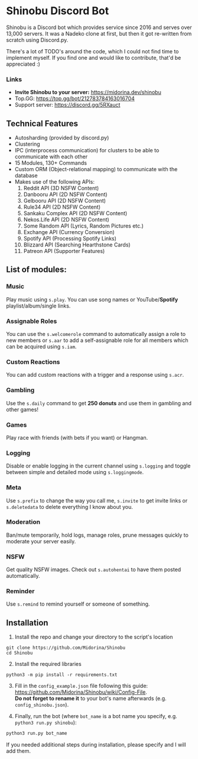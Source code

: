 # Shinobu Discord Bot

Shinobu is a Discord bot which provides service since 2016 and serves over 13,000 servers. It was a Nadeko clone at
first, but then it got re-written from scratch using Discord.py.

There's a lot of TODO's around the code, which I could not find time to implement myself. If you find one and would like
to contribute, that'd be appreciated :)

### Links

- **Invite Shinobu to your server:** https://midorina.dev/shinobu
- Top.GG: https://top.gg/bot/212783784163016704
- Support server: https://discord.gg/5RXauct

## Technical Features

- Autosharding (provided by discord.py)
- Clustering
- IPC (interprocess communication) for clusters to be able to communicate with each other
- 15 Modules, 130+ Commands
- Custom ORM (Object-relational mapping) to communicate with the database
- Makes use of the following APIs:
  1. Reddit API (3D NSFW Content)
  2. Danbooru API (2D NSFW Content)
  3. Gelbooru API (2D NSFW Content)
  4. Rule34 API (2D NSFW Content)
  5. Sankaku Complex API (2D NSFW Content)
  6. Nekos.Life API (2D NSFW Content)
  7. Some Random API (Lyrics, Random Pictures etc.)
  8. Exchange API (Currency Conversion)
  9. Spotify API (Processing Spotify Links)
  10. Blizzard API (Searching Hearthstone Cards)
  11. Patreon API (Supporter Features)

## List of modules:

### Music
Play music using `s.play`. You can use song names or YouTube/**Spotify** playlist/album/single links.

### Assignable Roles
You can use the `s.welcomerole` command to automatically assign a role to new members or `s.aar` to add a self-assignable role for all members which can be acquired using `s.iam`.

### Custom Reactions
You can add custom reactions with a trigger and a response using `s.acr`.

### Gambling
Use the `s.daily` command to get **250 donuts** and use them in gambling and other games!

### Games
Play race with friends (with bets if you want) or Hangman.

### Logging
Disable or enable logging in the current channel using `s.logging` and toggle between simple and detailed mode using `s.loggingmode`.

### Meta
Use `s.prefix` to change the way you call me, `s.invite` to get invite links or `s.deletedata` to delete everything I know about you.

### Moderation

Ban/mute temporarily, hold logs, manage roles, prune messages quickly to moderate your server easily.

### NSFW

Get quality NSFW images. Check out `s.autohentai` to have them posted automatically.

### Reminder

Use `s.remind` to remind yourself or someone of something.

## Installation

1. Install the repo and change your directory to the script's location

```shell
git clone https://github.com/Midorina/Shinobu
cd Shinobu
```

2. Install the required libraries

```shell
python3 -m pip install -r requirements.txt
```

3. Fill in the `config_example.json` file following this guide: https://github.com/Midorina/Shinobu/wiki/Config-File.  
   **Do not forget to rename it** to your bot's name afterwards (e.g. `config_shinobu.json`).


4. Finally, run the bot (where `bot_name` is a bot name you specify, e.g. `python3 run.py shinobu`):

```python
python3 run.py bot_name
``` 

If you needed additional steps during installation, please specify and I will add them.